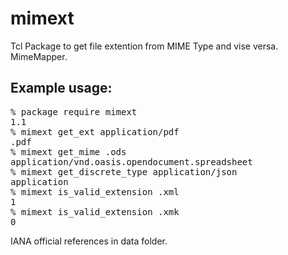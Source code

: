 # mimext
Tcl Package to get file extention from MIME Type and vise versa. MimeMapper.

Example usage:
----------------------------------------------------------------------------------------------------------
<pre>
% package require mimext
1.1
% mimext get_ext application/pdf
.pdf
% mimext get_mime .ods
application/vnd.oasis.opendocument.spreadsheet
% mimext get_discrete_type application/json
application
% mimext is_valid_extension .xml
1
% mimext is_valid_extension .xmk 
0
</pre>

IANA official references in data folder.
